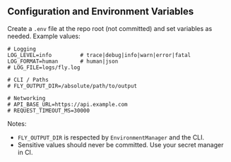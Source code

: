 ## Configuration and Environment Variables

Create a `.env` file at the repo root (not committed) and set variables as needed. Example values:

```
# Logging
LOG_LEVEL=info         # trace|debug|info|warn|error|fatal
LOG_FORMAT=human       # human|json
# LOG_FILE=logs/fly.log

# CLI / Paths
# FLY_OUTPUT_DIR=/absolute/path/to/output

# Networking
# API_BASE_URL=https://api.example.com
# REQUEST_TIMEOUT_MS=30000
```

Notes:
- `FLY_OUTPUT_DIR` is respected by `EnvironmentManager` and the CLI.
- Sensitive values should never be committed. Use your secret manager in CI.


